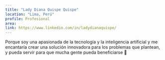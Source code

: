 ```yaml
---
title: "Lady Diana Quispe Quispe"
location: "Lima, Perú"
profile: Profesional
area: 
link: https://www.linkedin.com/in/ladydianaquispe/
---
```


Porque soy una apasionada de la tecnología y la inteligencia artificial y me encantaría crear una solución innovadora para los problemas que plantean, y pueda servir para que mucha gente pueda beneficiarse 💪